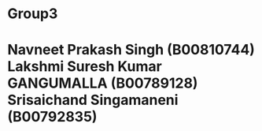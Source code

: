 # Group3

Navneet Prakash Singh (B00810744)
Lakshmi Suresh Kumar GANGUMALLA (B00789128)
Srisaichand Singamaneni (B00792835)
=======

